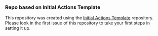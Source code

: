 ### Repo based on Initial Actions Template

This repository was created using the [Initial Actions Template](https://github.com/migarjo-enterprise-org/initial-actions-template) repository. Please look in the first issue of this repository to take your first steps in setting it up.
